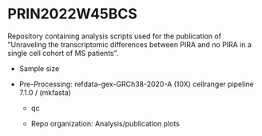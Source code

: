 # PRIN2022W45BCS

Repository containing analysis scripts used for the publication of "Unraveling the transcriptomic differences between PIRA and no PIRA in a single cell cohort of MS patients".

- Sample size


- Pre-Processing: refdata-gex-GRCh38-2020-A (10X)
                  cellranger pipeline 7.1.0 / (mkfasta)

  - qc
 
  - Repo organization: Analysis/publication plots
